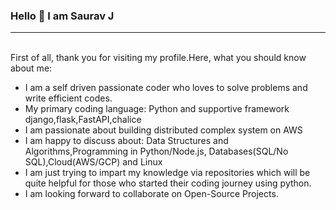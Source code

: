 ### Hello 👋 I am Saurav J
<hr><br>
First of all, thank you for visiting my profile.Here, what you should know about me:
<ul>
<li>I am a self driven passionate coder who loves to solve problems and write efficient codes.</li>
<li>My primary coding language: Python and supportive framework django,flask,FastAPI,chalice</li>
<li>I am passionate about building distributed complex system on AWS </li>
<li>I am happy to discuss about: Data Structures and Algorithms,Programming in Python/Node.js, Databases(SQL/No SQL),Cloud(AWS/GCP) and Linux</li>
<li>I am just trying to impart my knowledge via repositories which will be quite helpful for those who started their coding journey using python.</li>
<li>I am looking forward to collaborate on Open-Source Projects.</li>
</ul>
<!--
**Saurav-KT/Saurav-KT** is a ✨ _special_ ✨ repository because its `README.md` (this file) appears on your GitHub profile.

Here are some ideas to get you started:

- 🔭 I’m currently working on ...
- 🌱 I’m currently learning ...
- 👯 I’m looking to collaborate on ...
- 🤔 I’m looking for help with ...
- 💬 Ask me about ...
- 📫 How to reach me: ...
- 😄 Pronouns: ...
- ⚡ Fun fact: ...
-->
